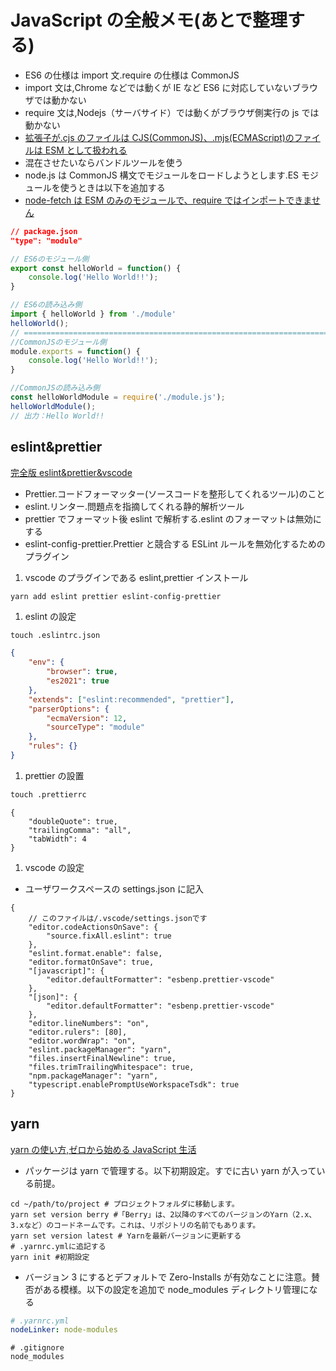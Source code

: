 # JavaScript の全般メモ(あとで整理する)

- ES6 の仕様は import 文.require の仕様は CommonJS
- import 文は,Chrome などでは動くが IE など ES6 に対応していないブラウザでは動かない
- require 文は,Nodejs（サーバサイド）では動くがブラウザ側実行の js では動かない
- [拡張子が.cjs のファイルは CJS(CommonJS)、.mjs(ECMAScript)のファイルは ESM として扱われる](https://numb86-tech.hatenablog.com/entry/2020/08/07/091142)
- 混在させたいならバンドルツールを使う
- node.js は CommonJS 構文でモジュールをロードしようとします.ES モジュールを使うときは以下を追加する
- [node-fetch は ESM のみのモジュールで、require ではインポートできません](https://github.com/node-fetch/node-fetch#installation)

```json:package.json
// package.json
"type": "module"
```

```JavaScript
// ES6のモジュール側
export const helloWorld = function() {
    console.log('Hello World!!');
}

// ES6の読み込み側
import { helloWorld } from './module'
helloWorld();
// ==========================================================================
//CommonJSのモジュール側
module.exports = function() {
    console.log('Hello World!!');
}

//CommonJSの読み込み側
const helloWorldModule = require('./module.js');
helloWorldModule();
// 出力：Hello World!!
```

## eslint&prettier

[完全版 eslint&prettier&vscode](https://zenn.dev/sawao/articles/6ad32596a82174)

- Prettier.コードフォーマッター(ソースコードを整形してくれるツール)のこと
- eslint.リンター.問題点を指摘してくれる静的解析ツール
- prettier でフォーマット後 eslint で解析する.eslint のフォーマットは無効にする
- eslint-config-prettier.Prettier と競合する ESLint ルールを無効化するためのプラグイン

1. vscode のプラグインである eslint,prettier インストール

```shell
yarn add eslint prettier eslint-config-prettier
```

1. eslint の設定

```cmd
touch .eslintrc.json
```

```json:.eslintrc.json
{
    "env": {
        "browser": true,
        "es2021": true
    },
    "extends": ["eslint:recommended", "prettier"],
    "parserOptions": {
        "ecmaVersion": 12,
        "sourceType": "module"
    },
    "rules": {}
}
```

1. prettier の設置

```cmd
touch .prettierrc
```

```json:.prettierrc
{
    "doubleQuote": true,
    "trailingComma": "all",
    "tabWidth": 4
}
```

1. vscode の設定

- ユーザワークスペースの settings.json に記入

```json:settings.josn
{
    // このファイルは/.vscode/settings.jsonです
    "editor.codeActionsOnSave": {
        "source.fixAll.eslint": true
    },
    "eslint.format.enable": false,
    "editor.formatOnSave": true,
    "[javascript]": {
        "editor.defaultFormatter": "esbenp.prettier-vscode"
    },
    "[json]": {
        "editor.defaultFormatter": "esbenp.prettier-vscode"
    },
    "editor.lineNumbers": "on",
    "editor.rulers": [80],
    "editor.wordWrap": "on",
    "eslint.packageManager": "yarn",
    "files.insertFinalNewline": true,
    "files.trimTrailingWhitespace": true,
    "npm.packageManager": "yarn",
    "typescript.enablePromptUseWorkspaceTsdk": true
}
```

## yarn

[yarn の使い方,ゼロから始める JavaScript 生活](https://qiita.com/takahashim/items/7838334d1451fb0a9811)

- パッケージは yarn で管理する。以下初期設定。すでに古い yarn が入っている前提。

```shell script
cd ~/path/to/project # プロジェクトフォルダに移動します。
yarn set version berry #「Berry」は、2以降のすべてのバージョンのYarn（2.x、3.xなど）のコードネームです。これは、リポジトリの名前でもあります。
yarn set version latest # Yarnを最新バージョンに更新する
# .yarnrc.ymlに追記する
yarn init #初期設定
```

- バージョン 3 にするとデフォルトで Zero-Installs が有効なことに注意。賛否がある模様。以下の設定を追加で node_modules ディレクトリ管理になる

```yml:.yarnrc.yml
# .yarnrc.yml
nodeLinker: node-modules
```

```:.gitignore
# .gitignore
node_modules
```

